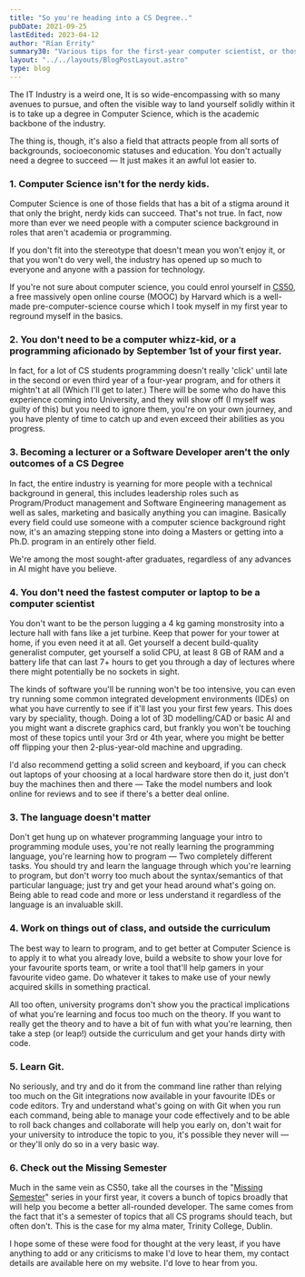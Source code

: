 ```yaml
---
title: "So you're heading into a CS Degree.."
pubDate: 2021-09-25
lastEdited: 2023-04-12
author: "Rían Errity"
summary30: "Various tips for the first-year computer scientist, or those thinking of taking up a degree in computer science or related fields. If you hate listicles you better sit this one out."
layout: "../../layouts/BlogPostLayout.astro"
type: blog
---
```

The IT Industry is a weird one, It is so wide-encompassing with so many avenues to pursue, and often the visible way to land yourself solidly within it is to take up a degree in Computer Science, which is the academic backbone of the industry. 

The thing is, though, it's also a field that attracts people from all sorts of backgrounds, socioeconomic statuses and education. You don't actually need a degree to succeed — It just makes it an awful lot easier to. 

### 1. Computer Science isn't for the nerdy kids. 

Computer Science is one of those fields that has a bit of a stigma around it that only the bright, nerdy kids can succeed. That's not true. In fact, now more than ever we need people with a computer science background in roles that aren't academia or programming. 

If you don't fit into the stereotype that doesn't mean you won't enjoy it, or that you won't do very well, the industry has opened up so much to everyone and anyone with a passion for technology.

If you're not sure about computer science, you could enrol yourself in [CS50](https://pll.harvard.edu/course/cs50-introduction-computer-science?delta=0), a free massively open online course (MOOC) by Harvard which is a well-made pre-computer-science course which I took myself in my first year to reground myself in the basics. 

### 2. You don't need to be a computer whizz-kid, or a programming aficionado by September 1st of your first year. 

In fact, for a lot of CS students programming doesn't really 'click' until late in the second or even third year of a four-year program, and for others it mightn't at all (Which I'll get to later.) There will be some who do have this experience coming into University, and they will show off (I myself was guilty of this) but you need to ignore them, you're on your own journey, and you have plenty of time to catch up and even exceed their abilities as you progress. 
  
### 3. Becoming a lecturer or a Software Developer aren't the only outcomes of a CS Degree

In fact, the entire industry is yearning for more people with a technical background in general, this includes leadership roles such as Program/Product management and Software Engineering management as well as sales, marketing and basically anything you can imagine. Basically every field could use someone with a computer science background right now, it's an amazing stepping stone into doing a Masters or getting into a Ph.D. program in an entirely other field. 

We're among the most sought-after graduates, regardless of any advances in AI might have you believe. 
  
### 4. You don't need the fastest computer or laptop to be a computer scientist

You don't want to be the person lugging a 4 kg gaming monstrosity into a lecture hall with fans like a jet turbine. Keep that power for your tower at home, if you even need it at all. Get yourself a decent build-quality generalist computer, get yourself a solid CPU, at least 8 GB of RAM and a battery life that can last 7+ hours to get you through a day of lectures where there might potentially be no sockets in sight. 

The kinds of software you'll be running won't be too intensive, you can even try running some common integrated development environments (IDEs) on what you have currently to see if it'll last you your first few years. This does vary by speciality, though. Doing a lot of 3D modelling/CAD or basic AI and you might want a discrete graphics card, but frankly you won't be touching most of these topics until your 3rd or 4th year, where you might be better off flipping your then 2-plus-year-old machine and upgrading. 

I'd also recommend getting a solid screen and keyboard, if you can check out laptops of your choosing at a local hardware store then do it, just don't buy the machines then and there — Take the model numbers and look online for reviews and to see if there's a better deal online. 

### 3. The language doesn't matter

Don't get hung up on whatever programming language your intro to programming module uses, you're not really learning the programming language, you're learning how to program — Two completely different tasks. You should try and learn the language through which you're learning to program, but don't worry too much about the syntax/semantics of that particular language; just try and get your head around what's going on. Being able to read code and more or less understand it regardless of the language is an invaluable skill.

### 4. Work on things out of class, and outside the curriculum 

The best way to learn to program, and to get better at Computer Science is to apply it to what you already love, build a website to show your love for your favourite sports team, or write a tool that'll help gamers in your favourite video game. Do whatever it takes to make use of your newly acquired skills in something practical.

All too often, university programs don't show you the practical implications of what you're learning and focus too much on the theory. If you want to really get the theory and to have a bit of fun with what you're learning, then take a step (or leap!) outside the curriculum and get your hands dirty with code. 

### 5. Learn Git. 

No seriously, and try and do it from the command line rather than relying too much on the Git integrations now available in your favourite IDEs or code editors. Try and understand what's going on with Git when you run each command, being able to manage your code effectively and to be able to roll back changes and collaborate will help you early on, don't wait for your university to introduce the topic to you, it's possible they never will — or they'll only do so in a very basic way. 

### 6. Check out the Missing Semester

Much in the same vein as CS50, take all the courses in the "[Missing Semester](https://missing.csail.mit.edu/)" series in your first year, it covers a bunch of topics broadly that will help you become a better all-rounded developer. The same comes from the fact that it's a semester of topics that all CS programs should teach, but often don't. This is the case for my alma mater, Trinity College, Dublin. 

I hope some of these were food for thought at the very least, if you have anything to add or any criticisms to make I'd love to hear them, my contact details are available here on my website. I'd love to hear from you. 